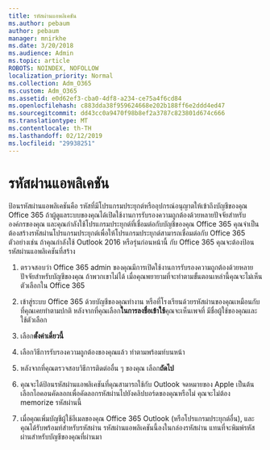 ```yaml
---
title: รหัสผ่านแอพลิเคชัน
ms.author: pebaum
author: pebaum
manager: mnirkhe
ms.date: 3/20/2018
ms.audience: Admin
ms.topic: article
ROBOTS: NOINDEX, NOFOLLOW
localization_priority: Normal
ms.collection: Adm_O365
ms.custom: Adm_O365
ms.assetid: e0d62ef3-cba0-4df8-a234-ce75a4f6cd84
ms.openlocfilehash: c883dda38f959624668e202b188ff6e2ddd4ed47
ms.sourcegitcommit: dd43cc0a9470f98b8ef2a3787c823801d674c666
ms.translationtype: MT
ms.contentlocale: th-TH
ms.lasthandoff: 02/12/2019
ms.locfileid: "29938251"
---
```

# <a name="app-passwords"></a>รหัสผ่านแอพลิเคชัน

ป้อนรหัสผ่านแอพลิเคชันคือ รหัสที่มีโปรแกรมประยุกต์หรืออุปกรณ์อนุญาตให้เข้าถึงบัญชีของคุณ Office 365 ถ้าผู้ดูแลระบบของคุณได้เปิดใช้งานการรับรองความถูกต้องด้วยหลายปัจจัยสำหรับองค์กรของคุณ และคุณกำลังใช้โปรแกรมประยุกต์ที่เชื่อมต่อกับบัญชีของคุณ Office 365 คุณจำเป็นต้องสร้างรหัสผ่านโปรแกรมประยุกต์เพื่อให้โปรแกรมประยุกต์สามารถเชื่อมต่อกับ Office 365 ตัวอย่างเช่น ถ้าคุณกำลังใช้ Outlook 2016 หรือรุ่นก่อนหน้านี้ กับ Office 365 คุณจะต้องป้อนรหัสผ่านแอพลิเคชันที่สร้าง
  
1. ตรวจสอบว่า Office 365 admin ของคุณมีการเปิดใช้งานการรับรองความถูกต้องด้วยหลายปัจจัยสำหรับบัญชีของคุณ ถ้าพวกเขาไม่ได้ เมื่อคุณพยายามที่จะทำตามขั้นตอนเหล่านี้คุณจะไม่เห็นตัวเลือกใน Office 365
    
2. เข้าสู่ระบบ Office 365 ด้วยบัญชีของคุณทำงาน หรือที่โรงเรียนด้วยรหัสผ่านของคุณเหมือนกับที่คุณเคยทำตามปกติ หลังจากที่คุณเลือก**ในการลงชื่อเข้าใช้**คุณจะเห็นเพจที่ มีชื่อผู้ใช้ของคุณและใช้ตัวเลือก 
    
3. เลือก**ตั้งค่าเดี๋ยวนี้** 
    
4. เลือกวิธีการรับรองความถูกต้องของคุณแล้ว ทำตามพร้อมท์บนหน้า
    
5. หลังจากที่คุณตรวจสอบวิธีการติดต่ออื่น ๆ ของคุณ เลือก**ถัดไป** 
    
6. คุณจะได้ป้อนรหัสผ่านแอพลิเคชันที่คุณสามารถใช้กับ Outlook จดหมายของ Apple เป็นต้น เลือกไอคอนคัดลอกเพื่อคัดลอกรหัสผ่านไปยังคลิปบอร์ดของคุณหรือไม่ คุณจะไม่ต้อง memorize รหัสผ่านนี้ 
    
7. เมื่อคุณเพิ่มบัญชีผู้ใช้อีเมลของคุณ Office 365 Outlook (หรือโปรแกรมประยุกต์อื่น), และคุณได้รับพร้อมท์สำหรับรหัสผ่าน รหัสผ่านแอพลิเคชันนี้ลงในกล่องรหัสผ่าน แทนที่จะพิมพ์รหัสผ่านสำหรับบัญชีของคุณที่ผ่านมา 
    

